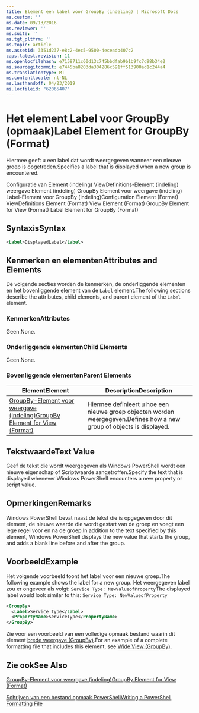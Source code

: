 ```yaml
---
title: Element een label voor GroupBy (indeling) | Microsoft Docs
ms.custom: ''
ms.date: 09/13/2016
ms.reviewer: ''
ms.suite: ''
ms.tgt_pltfrm: ''
ms.topic: article
ms.assetid: 3351d237-e8c2-4ec5-9500-4eceadb407c2
caps.latest.revision: 11
ms.openlocfilehash: e7158711c60d13c745bbdfab9b1b9fc7d98b34e2
ms.sourcegitcommit: e7445ba8203da304286c591ff513900ad1c244a4
ms.translationtype: MT
ms.contentlocale: nl-NL
ms.lasthandoff: 04/23/2019
ms.locfileid: "62065407"
---
```

# <a name="label-element-for-groupby-format"></a><span data-ttu-id="5b661-102">Het element Label voor GroupBy (opmaak)</span><span class="sxs-lookup"><span data-stu-id="5b661-102">Label Element for GroupBy (Format)</span></span>

<span data-ttu-id="5b661-103">Hiermee geeft u een label dat wordt weergegeven wanneer een nieuwe groep is opgetreden.</span><span class="sxs-lookup"><span data-stu-id="5b661-103">Specifies a label that is displayed when a new group is encountered.</span></span>

<span data-ttu-id="5b661-104">Configuratie van Element (indeling) ViewDefinitions-Element (indeling) weergave Element (indeling) GroupBy Element voor weergave (indeling) Label-Element voor GroupBy (indeling)</span><span class="sxs-lookup"><span data-stu-id="5b661-104">Configuration Element (Format) ViewDefinitions Element (Format) View Element (Format) GroupBy Element for View (Format) Label Element for GroupBy (Format)</span></span>

## <a name="syntax"></a><span data-ttu-id="5b661-105">Syntaxis</span><span class="sxs-lookup"><span data-stu-id="5b661-105">Syntax</span></span>

```xml
<Label>DisplayedLabel</Label>
```

## <a name="attributes-and-elements"></a><span data-ttu-id="5b661-106">Kenmerken en elementen</span><span class="sxs-lookup"><span data-stu-id="5b661-106">Attributes and Elements</span></span>

<span data-ttu-id="5b661-107">De volgende secties worden de kenmerken, de onderliggende elementen en het bovenliggende element van de `Label` element.</span><span class="sxs-lookup"><span data-stu-id="5b661-107">The following sections describe the attributes, child elements, and parent element of the `Label` element.</span></span>

### <a name="attributes"></a><span data-ttu-id="5b661-108">Kenmerken</span><span class="sxs-lookup"><span data-stu-id="5b661-108">Attributes</span></span>

<span data-ttu-id="5b661-109">Geen.</span><span class="sxs-lookup"><span data-stu-id="5b661-109">None.</span></span>

### <a name="child-elements"></a><span data-ttu-id="5b661-110">Onderliggende elementen</span><span class="sxs-lookup"><span data-stu-id="5b661-110">Child Elements</span></span>

<span data-ttu-id="5b661-111">Geen.</span><span class="sxs-lookup"><span data-stu-id="5b661-111">None.</span></span>

### <a name="parent-elements"></a><span data-ttu-id="5b661-112">Bovenliggende elementen</span><span class="sxs-lookup"><span data-stu-id="5b661-112">Parent Elements</span></span>

|<span data-ttu-id="5b661-113">Element</span><span class="sxs-lookup"><span data-stu-id="5b661-113">Element</span></span>|<span data-ttu-id="5b661-114">Description</span><span class="sxs-lookup"><span data-stu-id="5b661-114">Description</span></span>|
|-------------|-----------------|
|[<span data-ttu-id="5b661-115">GroupBy-Element voor weergave (indeling)</span><span class="sxs-lookup"><span data-stu-id="5b661-115">GroupBy Element for View (Format)</span></span>](./groupby-element-for-view-format.md)|<span data-ttu-id="5b661-116">Hiermee definieert u hoe een nieuwe groep objecten worden weergegeven.</span><span class="sxs-lookup"><span data-stu-id="5b661-116">Defines how a new group of objects is displayed.</span></span>|

## <a name="text-value"></a><span data-ttu-id="5b661-117">Tekstwaarde</span><span class="sxs-lookup"><span data-stu-id="5b661-117">Text Value</span></span>

<span data-ttu-id="5b661-118">Geef de tekst die wordt weergegeven als Windows PowerShell wordt een nieuwe eigenschap of Scriptwaarde aangetroffen.</span><span class="sxs-lookup"><span data-stu-id="5b661-118">Specify the text that is displayed whenever Windows PowerShell encounters a new property or script value.</span></span>

## <a name="remarks"></a><span data-ttu-id="5b661-119">Opmerkingen</span><span class="sxs-lookup"><span data-stu-id="5b661-119">Remarks</span></span>

<span data-ttu-id="5b661-120">Windows PowerShell bevat naast de tekst die is opgegeven door dit element, de nieuwe waarde die wordt gestart van de groep en voegt een lege regel voor en na de groep.</span><span class="sxs-lookup"><span data-stu-id="5b661-120">In addition to the text specified by this element, Windows PowerShell displays the new value that starts the group, and adds a blank line before and after the group.</span></span>

## <a name="example"></a><span data-ttu-id="5b661-121">Voorbeeld</span><span class="sxs-lookup"><span data-stu-id="5b661-121">Example</span></span>

<span data-ttu-id="5b661-122">Het volgende voorbeeld toont het label voor een nieuwe groep.</span><span class="sxs-lookup"><span data-stu-id="5b661-122">The following example shows the label for a new group.</span></span> <span data-ttu-id="5b661-123">Het weergegeven label zou er ongeveer als volgt: `Service Type: NewValueofProperty`</span><span class="sxs-lookup"><span data-stu-id="5b661-123">The displayed label would look similar to this: `Service Type: NewValueofProperty`</span></span>

```xml
<GroupBy>
  <Label>Service Type</Label>
  <PropertyName>ServiceType</PropertyName>
</GroupBy>

```

<span data-ttu-id="5b661-124">Zie voor een voorbeeld van een volledige opmaak bestand waarin dit element [brede weergave (GroupBy)](./wide-view-groupby.md).</span><span class="sxs-lookup"><span data-stu-id="5b661-124">For an example of a complete formatting file that includes this element, see [Wide View (GroupBy)](./wide-view-groupby.md).</span></span>

## <a name="see-also"></a><span data-ttu-id="5b661-125">Zie ook</span><span class="sxs-lookup"><span data-stu-id="5b661-125">See Also</span></span>

[<span data-ttu-id="5b661-126">GroupBy-Element voor weergave (indeling)</span><span class="sxs-lookup"><span data-stu-id="5b661-126">GroupBy Element for View (Format)</span></span>](./groupby-element-for-view-format.md)

[<span data-ttu-id="5b661-127">Schrijven van een bestand opmaak PowerShell</span><span class="sxs-lookup"><span data-stu-id="5b661-127">Writing a PowerShell Formatting File</span></span>](./writing-a-powershell-formatting-file.md)
